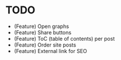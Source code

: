 # TODO

* (Feature) Open graphs
* (Feature) Share buttons
* (Feature) ToC (table of contents) per post
* (Feature) Order site posts
* (Feature) External link for SEO
